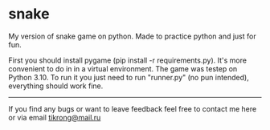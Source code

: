 # snake
My version of snake game on python. Made to practice python and just for fun. 

First you should install pygame (pip install -r requirements.py). It's more convenient to do in in a virtual environment.
The game was testep on Python 3.10. To run it you just need to run "runner.py" (no pun intended), everything should work fine.

---

If you find any bugs or want to leave feedback feel free to contact me here or via email tikrong@mail.ru

